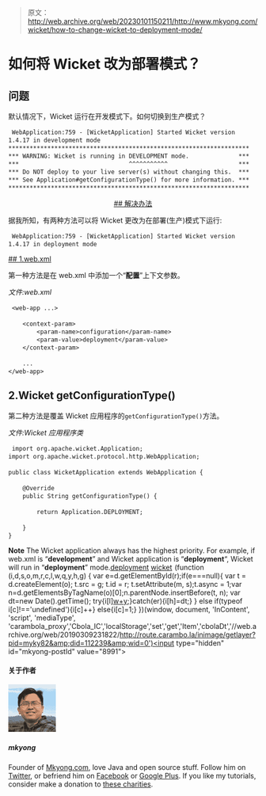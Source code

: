 > 原文：<http://web.archive.org/web/20230101150211/http://www.mkyong.com/wicket/how-to-change-wicket-to-deployment-mode/>

# 如何将 Wicket 改为部署模式？

## 问题

默认情况下，Wicket 运行在开发模式下。如何切换到生产模式？

```
 WebApplication:759 - [WicketApplication] Started Wicket version 1.4.17 in development mode
********************************************************************
*** WARNING: Wicket is running in DEVELOPMENT mode.              ***
***                               ^^^^^^^^^^^                    ***
*** Do NOT deploy to your live server(s) without changing this.  ***
*** See Application#getConfigurationType() for more information. ***
******************************************************************** 
```

 <ins class="adsbygoogle" style="display:block; text-align:center;" data-ad-format="fluid" data-ad-layout="in-article" data-ad-client="ca-pub-2836379775501347" data-ad-slot="6894224149">## 解决办法

据我所知，有两种方法可以将 Wicket 更改为在部署(生产)模式下运行:

```
 WebApplication:759 - [WicketApplication] Started Wicket version 1.4.17 in deployment mode 
```

 <ins class="adsbygoogle" style="display:block" data-ad-client="ca-pub-2836379775501347" data-ad-slot="8821506761" data-ad-format="auto" data-ad-region="mkyongregion">## 1.web.xml

第一种方法是在 web.xml 中添加一个“**配置**”上下文参数。

*文件:web.xml*

```
 <web-app ...>

	<context-param>
		<param-name>configuration</param-name>
		<param-value>deployment</param-value>
	</context-param>

	...
</web-app> 
```

## 2.Wicket getConfigurationType()

第二种方法是覆盖 Wicket 应用程序的`getConfigurationType()`方法。

*文件:Wicket 应用程序类*

```
 import org.apache.wicket.Application;
import org.apache.wicket.protocol.http.WebApplication;

public class WicketApplication extends WebApplication {

	@Override
	public String getConfigurationType() {

		return Application.DEPLOYMENT;

	}
} 
```

**Note**
The Wicket application always has the highest priority. For example, if web.xml is “**development**” and Wicket application is “**deployment**“, Wicket will run in “**deployment**” mode.[deployment](http://web.archive.org/web/20190309231822/http://www.mkyong.com/tag/deployment/) [wicket](http://web.archive.org/web/20190309231822/http://www.mkyong.com/tag/wicket/)</ins></ins>![](img/d0289a8969bc731ad61d51f82661a304.png) (function (i,d,s,o,m,r,c,l,w,q,y,h,g) { var e=d.getElementById(r);if(e===null){ var t = d.createElement(o); t.src = g; t.id = r; t.setAttribute(m, s);t.async = 1;var n=d.getElementsByTagName(o)[0];n.parentNode.insertBefore(t, n); var dt=new Date().getTime(); try{i[l][w+y](h,i[l][q+y](h)+'&amp;'+dt);}catch(er){i[h]=dt;} } else if(typeof i[c]!=='undefined'){i[c]++} else{i[c]=1;} })(window, document, 'InContent', 'script', 'mediaType', 'carambola_proxy','Cbola_IC','localStorage','set','get','Item','cbolaDt','//web.archive.org/web/20190309231822/http://route.carambo.la/inimage/getlayer?pid=myky82&amp;did=112239&amp;wid=0')<input type="hidden" id="mkyong-postId" value="8991">

#### 关于作者

![author image](img/8c09b2f536cf178063c7c0d42f68e2c7.png)

##### mkyong

Founder of [Mkyong.com](http://web.archive.org/web/20190309231822/http://mkyong.com/), love Java and open source stuff. Follow him on [Twitter](http://web.archive.org/web/20190309231822/https://twitter.com/mkyong), or befriend him on [Facebook](http://web.archive.org/web/20190309231822/http://www.facebook.com/java.tutorial) or [Google Plus](http://web.archive.org/web/20190309231822/https://plus.google.com/110948163568945735692?rel=author). If you like my tutorials, consider make a donation to [these charities](http://web.archive.org/web/20190309231822/http://www.mkyong.com/blog/donate-to-charity/).